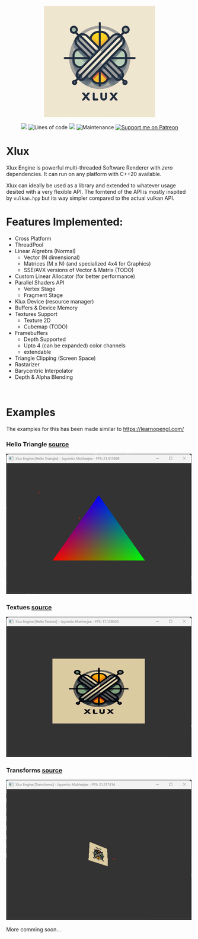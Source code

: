 <p align="center"><img width="300" src="./logo.jpg" border="0">
</p>



<p align="center">

<img src="https://img.shields.io/github/issues-pr/Jaysmito101/Xlux?style=for-the-badge" />
<img alt="Lines of code" src="https://img.shields.io/tokei/lines/github/Jaysmito101/Xlux?style=for-the-badge" />
<img src="https://img.shields.io/github/repo-size/Jaysmito101/Xlux?style=for-the-badge" />
<img alt="Maintenance" src="https://img.shields.io/maintenance/yes/2024?style=for-the-badge" />
<a href="https://patreon.com/jaysmito101"><img src="https://img.shields.io/endpoint.svg?url=https%3A%2F%2Fshieldsio-patreon.vercel.app%2Fapi%3Fusername%3Djaysmito101%26type%3Dpledges&style=for-the-badge" alt="Support me on Patreon" /></a>

</p>


# Xlux

Xlux Engine is powerful multi-threaded Software Renderer with *zero* dependencies. It can run on any platform with C++20 available.

Xlux can ideally be used as a library and extended to whatever usage desited with a very flexible API. The forntend of the API is mostly inspited by `vulkan.hpp` but its way simpler compared to the actual vulkan API.

# Features Implemented:

* Cross Platform
* ThreadPool
* Linear Algrebra (Normal)
  - Vector (N dimensional)
  - Matrices (M x N) (and specialized 4x4 for Graphics)
  - SSE/AVX versions of Vector & Matrix (TODO)
* Custom Linear Allocator (for better performance)
* Parallel Shaders API
  - Vertex Stage
  - Fragment Stage
* Klux Device (resource manager)
* Buffers & Device Memory
* Textures Support
  - Texture 2D
  - Cubemap (TODO)
* Framebuffers
  - Depth Supported
  - Upto 4 (can be expanded) color channels
  - extendable
* Triangle Clipping (Screen Space)
* Rastarizer
* Barycentric Interpolator
* Depth & Alpha Blending

<br>

# Examples

The examples for this has been made similar to https://learnopengl.com/

### Hello Triangle [source](./Sandbox/Source/01_HelloTriangle.cpp)

<img width=500 src="./Images/01_hellotriangle.png" alt="Hello Triangle" />

### Textues [source](./Sandbox/Source/02_Textures.cpp)

<img width=500 src="./Images/02_textures.png" alt="Textures" />

### Transforms [source](./Sandbox/Source/03_Transforms.cpp.cpp)

<img width=500 src="./Images/03_transforms.png" alt="Textures" />

More comming soon...


